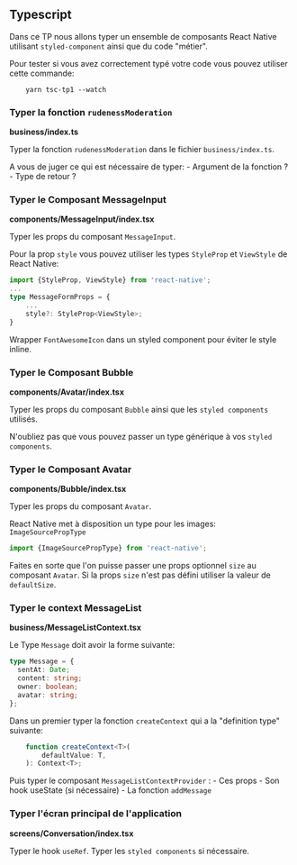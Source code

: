 ## Typescript
Dans ce TP nous allons typer un ensemble de composants React Native utilisant `styled-component` ainsi que du code "métier".

Pour tester si vous avez correctement typé votre code vous pouvez utiliser cette commande:
```
    yarn tsc-tp1 --watch
```
### Typer la fonction `rudenessModeration`
**business/index.ts**

Typer la fonction `rudenessModeration` dans le fichier `business/index.ts`.

A vous de juger ce qui est nécessaire de typer:
    - Argument de la fonction ?
    - Type de retour ?

### Typer le Composant MessageInput
**components/MessageInput/index.tsx**

Typer les props du composant `MessageInput`.

Pour la prop `style` vous pouvez utiliser les types `StyleProp` et `ViewStyle` de React Native:

```ts
import {StyleProp, ViewStyle} from 'react-native';
...
type MessageFormProps = {
    ...
    style?: StyleProp<ViewStyle>;
}
```

Wrapper `FontAwesomeIcon` dans un styled component pour éviter le style inline.

### Typer le Composant Bubble
**components/Avatar/index.tsx**

Typer les props du composant `Bubble` ainsi que les `styled components` utilisés.

N'oubliez pas que vous pouvez passer un type générique à vos `styled components`. 

### Typer le Composant Avatar
**components/Bubble/index.tsx**

Typer les props du composant `Avatar`.

React Native met à disposition un type pour les images: `ImageSourcePropType`
```ts
import {ImageSourcePropType} from 'react-native';
```

Faites en sorte que l'on puisse passer une props optionnel `size` au composant `Avatar`. Si la props `size` n'est pas défini utiliser la valeur de `defaultSize`. 

### Typer le context MessageList
**business/MessageListContext.tsx**

Le Type `Message` doit avoir la forme suivante:
```ts
type Message = {
  sentAt: Date;
  content: string;
  owner: boolean;
  avatar: string;
};
```

Dans un premier typer la fonction `createContext` qui a la "definition type" suivante:
```ts
    function createContext<T>(
        defaultValue: T,
    ): Context<T>;
```

Puis typer le composant `MessageListContextProvider` :
    - Ces props
    - Son hook useState (si nécessaire)
    - La fonction `addMessage`


### Typer l'écran principal de l'application
**screens/Conversation/index.tsx**

Typer le hook `useRef`.
Typer les `styled components` si nécessaire.


